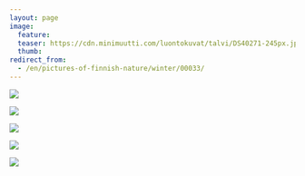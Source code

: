 ```yaml
---
layout: page
image:
  feature:
  teaser: https://cdn.minimuutti.com/luontokuvat/talvi/DS40271-245px.jpg
  thumb:
redirect_from:
  - /en/pictures-of-finnish-nature/winter/00033/
---
```


![](https://cdn.minimuutti.com/luontokuvat/talvi/DS40255-800px.jpg)

![](https://cdn.minimuutti.com/luontokuvat/talvi/DS40258-800px.jpg)

![](https://cdn.minimuutti.com/luontokuvat/talvi/DS40263-800px.jpg)

![](https://cdn.minimuutti.com/luontokuvat/talvi/DS40271-800px.jpg)

![](https://cdn.minimuutti.com/luontokuvat/talvi/DS40269-800px.jpg)
